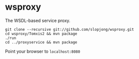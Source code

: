 wsproxy
=======

The WSDL-based service proxy.

```
git clone --recursive git://github.com/slopjong/wsproxy.git
cd wsproxy/Tomxis2 && mvn package
./run
cd ../proxyservice && mvn package
```
Point your browser to ```localhost:8080```
